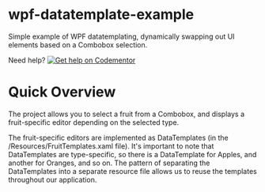 # wpf-datatemplate-example
Simple example of WPF datatemplating, dynamically swapping out UI elements based on a Combobox selection.

Need help?  [![Get help on Codementor](https://cdn.codementor.io/badges/get_help_github.svg)](https://www.codementor.io/copperstarconsulting?utm_source=github&utm_medium=button&utm_term=copperstarconsulting&utm_campaign=github)

# Quick Overview
The project allows you to select a fruit from a Combobox, and displays a fruit-specific editor depending on the selected type.

The fruit-specific editors are implemented as DataTemplates (in the /Resources/FruitTemplates.xaml file).  It's important to note that DataTemplates are type-specific, so there is a DataTemplate for Apples, and another for Oranges, and so on.  The pattern of separating the DataTemplates into a separate resource file allows us to reuse the templates throughout our application.


